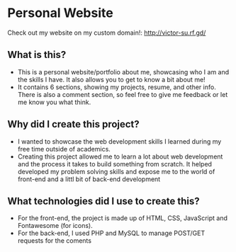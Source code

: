 # Personal Website

Check out my website on my custom domain!: http://victor-su.rf.gd/


## What is this?
- This is a personal website/portfolio about me, showcasing who I am and the skills I have. It also allows you to get to know a bit about me! 
- It contains 6 sections, showing my projects, resume, and other info. There is also a comment section, so feel free to give me feedback or let me know you what think.

## Why did I create this project?
- I wanted to showcase the web development skills I learned during my free time outside of academics.
- Creating this project allowed me to learn a lot about web development and the process it takes to build something from scratch. It helped developed my problem solving skills and expose me to the world of front-end and a littl bit of back-end development

## What technologies did I use to create this?
- For the front-end, the project is made up of HTML, CSS, JavaScript and Fontawesome (for icons).
- For the back-end, I used PHP and MySQL to manage POST/GET requests for the coments
